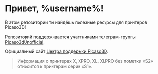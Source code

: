 # Привет, %username%!

В этом репозитории ты найдëшь полезные ресурсы для принтеров Picaso3D!

Репозиторий поддерживается участниками телеграм-группы [Picaso3dUnofficial](https://t.me/Picaso3dUnofficial).

Официальный сайт [Центра поддержки Picaso3D](http://helpcenter.picaso-3d.ru/).

>Информация о принтерах X, XPRO, XL, XLPRO без пометки «S2» относится к принтерам серии «S1».